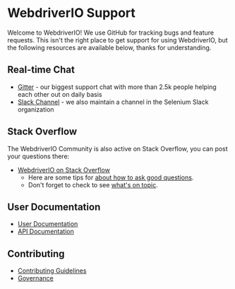 WebdriverIO Support
===================

Welcome to WebdriverIO! We use GitHub for tracking bugs and feature requests. This isn't the right place to get support for using WebdriverIO, but the following resources are available below, thanks for understanding.

## Real-time Chat

* [Gitter](https://gitter.im/webdriverio/webdriverio) - our biggest support chat with more than 2.5k people helping each other out on daily basis
* [Slack Channel](https://seleniumhq.herokuapp.com/) - we also maintain a channel in the Selenium Slack organization

## Stack Overflow

The WebdriverIO Community is also active on Stack Overflow, you can post your questions there:

* [WebdriverIO on Stack Overflow](https://stackoverflow.com/questions/tagged/webdriver-io)
    * Here are some tips for [about how to ask good questions](http://stackoverflow.com/help/how-to-ask).
    * Don't forget to check to see [what's on topic](http://stackoverflow.com/help/on-topic).

## User Documentation

* [User Documentation](https://webdriver.io/guide/getstarted/install.html)
* [API Documentation](https://webdriver.io/docs/api.html)

## Contributing

* [Contributing Guidelines](https://github.com/webdriverio/webdriverio/blob/master/CONTRIBUTING.md)
* [Governance](https://github.com/webdriverio/webdriverio/blob/master/GOVERNANCE.md)
